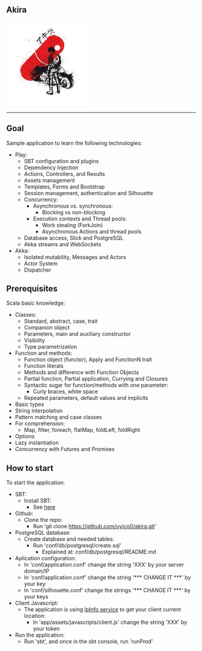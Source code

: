 ﻿	
**Akira**
-----

![Akira](images/akira.jpg)

----------


Goal
----

Sample application to learn the following technologies:

 - Play:
     - SBT configuration and plugins
     - Dependency Injection
     - Actions, Controllers, and Results
     - Assets management
     - Templates, Forms and Bootstrap
     - Session management, authentication and Silhouette
     - Concurrency:
        - Asynchronous vs. synchronous:
            - Blocking vs non-blocking
        - Execution contexts and Thread pools:
            - Work stealing (ForkJoin) 
            -  Asynchronous Actions and thread pools
     - Database access, Slick and PostgreSQL
     - Akka streams and WebSockets
 - Akka:
     - Isolated mutability, Messages and Actors
     - Actor System
     - Dispatcher

Prerequisites
-------------

Scala basic knowledge:

 - Classes:
     - Standard, abstract, case, trait
     - Companion object
     - Parameters, main and auxiliary constructor
     - Visibility
     - Type parametrization
 - Function and methods:
     - Function object (functor), Apply and FunctionN trait
     - Function literals
     - Methods and difference with Function Objects
     - Partial function, Partial application, Currying and Closures
     - Syntactic sugar for function/methods with one parameter:
        - Curly braces, white space
    - Repeated parameters, default values and implicits
 - Basic types
 - String interpolation
 - Pattern matching and case classes
 - For comprehension:
    - Map, filter, foreach, flatMap, foldLeft, foldRight
 - Options
 - Lazy instantiation
 - Concurrency with Futures and Promises

How to start
-------------

To start the application:

 - SBT:
     - Install SBT:
         - See [here](http://www.scala-sbt.org/release/docs/Setup.html)
 - Github:
     - Clone the repo:
         - Run 'git clone https://github.com/uyjco0/akira.git'
 - PostgreSQL database:
     - Create database and needed tables:
         - Run 'conf/db/postgresql/create.sql'
             - Explained at: conf/db/postgresql/README.md
 - Aplication configuration:
     - In 'conf/application.conf' change the string 'XXX' by your server domain/IP
     - In 'conf/application.conf' change the string '*** CHANGE IT ***' by your key
     - In 'conf/silhouette.conf' change the strings '*** CHANGE IT ***' by your keys
 - Client Javascript:
     - The application is using [IpInfo service](https://ipinfo.io) to get your client current location:
         - In 'app/assets/javascripts/client.js' change the string 'XXX' by your token
 - Run the application:
     - Run 'sbt', and once in the sbt console, run 'runProd' 
